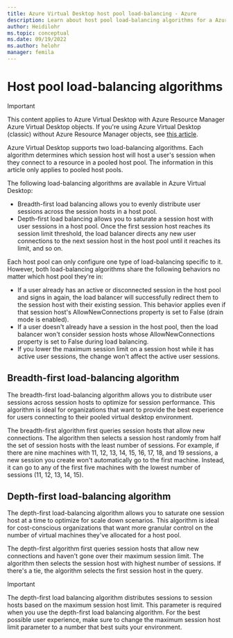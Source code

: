 ```yaml
---
title: Azure Virtual Desktop host pool load-balancing - Azure
description: Learn about host pool load-balancing algorithms for a Azure Virtual Desktop environment.
author: Heidilohr
ms.topic: conceptual
ms.date: 09/19/2022
ms.author: helohr
manager: femila
---
```

# Host pool load-balancing algorithms

>[!IMPORTANT]
>This content applies to Azure Virtual Desktop with Azure Resource Manager Azure Virtual Desktop objects. If you're using Azure Virtual Desktop (classic) without Azure Resource Manager objects, see [this article](./virtual-desktop-fall-2019/host-pool-load-balancing-2019.md).

Azure Virtual Desktop supports two load-balancing algorithms. Each algorithm determines which session host will host a user's session when they connect to a resource in a pooled host pool. The information in this article only applies to pooled host pools.

The following load-balancing algorithms are available in Azure Virtual Desktop:

- Breadth-first load balancing allows you to evenly distribute user sessions across the session hosts in a host pool.
- Depth-first load balancing allows you to saturate a session host with user sessions in a host pool. Once the first session host reaches its session limit threshold, the load balancer directs any new user connections to the next session host in the host pool until it reaches its limit, and so on.

Each host pool can only configure one type of load-balancing specific to it. However, both load-balancing algorithms share the following behaviors no matter which host pool they're in:

- If a user already has an active or disconnected session in the host pool and signs in again, the load balancer will successfully redirect them to the session host with their existing session. This behavior applies even if that session host's AllowNewConnections property is set to False (drain mode is enabled).
- If a user doesn't already have a session in the host pool, then the load balancer won't consider session hosts whose AllowNewConnections property is set to False during load balancing.
- If you lower the maximum session limit on a session host while it has active user sessions, the change won't affect the active user sessions.

## Breadth-first load-balancing algorithm

The breadth-first load-balancing algorithm allows you to distribute user sessions across session hosts to optimize for session performance. This algorithm is ideal for organizations that want to provide the best experience for users connecting to their pooled virtual desktop environment.

The breadth-first algorithm first queries session hosts that allow new connections. The algorithm then selects a session host randomly from half the set of session hosts with the least number of sessions. For example, if there are nine machines with 11, 12, 13, 14, 15, 16, 17, 18, and 19 sessions, a new session you create won't automatically go to the first machine. Instead, it can go to any of the first five machines with the lowest number of sessions (11, 12, 13, 14, 15).

## Depth-first load-balancing algorithm

The depth-first load-balancing algorithm allows you to saturate one session host at a time to optimize for scale down scenarios. This algorithm is ideal for cost-conscious organizations that want more granular control on the number of virtual machines they've allocated for a host pool.

The depth-first algorithm first queries session hosts that allow new connections and haven't gone over their maximum session limit. The algorithm then selects the session host with highest number of sessions. If there's a tie, the algorithm selects the first session host in the query.

>[!IMPORTANT]
>The depth-first load balancing algorithm distributes sessions to session hosts based on the maximum session host limit. This parameter is required when you use the depth-first load balancing algorithm. For the best possible user experience, make sure to change the maximum session host limit parameter to a number that best suits your environment.
